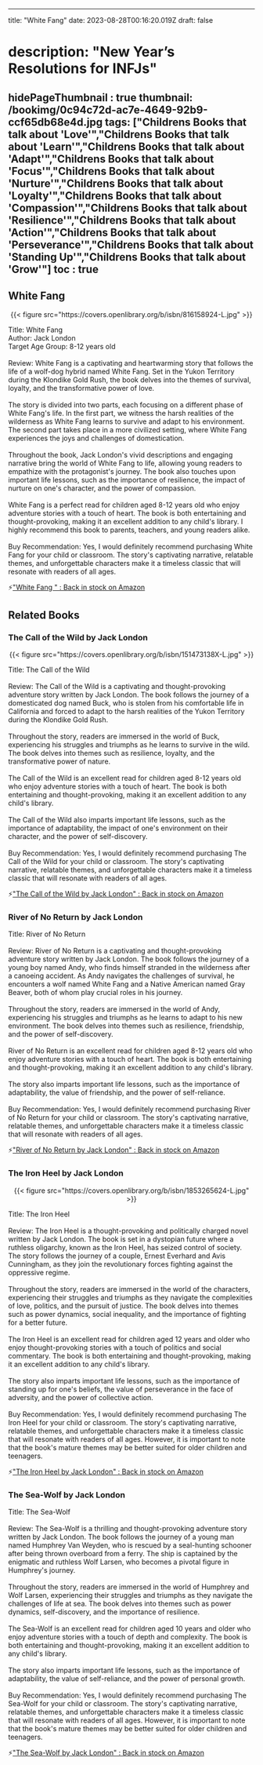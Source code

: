 
---
title: "White Fang"
date: 2023-08-28T00:16:20.019Z
draft: false
# description: "New Year’s Resolutions for INFJs"
hidePageThumbnail : true
thumbnail: /bookimg/0c94c72d-ac7e-4649-92b9-ccf65db68e4d.jpg
tags: ["Childrens Books that talk about 'Love'","Childrens Books that talk about 'Learn'","Childrens Books that talk about 'Adapt'","Childrens Books that talk about 'Focus'","Childrens Books that talk about 'Nurture'","Childrens Books that talk about 'Loyalty'","Childrens Books that talk about 'Compassion'","Childrens Books that talk about 'Resilience'","Childrens Books that talk about 'Action'","Childrens Books that talk about 'Perseverance'","Childrens Books that talk about 'Standing Up'","Childrens Books that talk about 'Grow'"]
toc : true
---
## White Fang 

<center>
{{< figure src="https://covers.openlibrary.org/b/isbn/816158924-L.jpg" >}}
</center>

Title: White Fang</br>
Author: Jack London</br>
Target Age Group: 8-12 years old</br></br>
Review: White Fang is a captivating and heartwarming story that follows the life of a wolf-dog hybrid named White Fang. Set in the Yukon Territory during the Klondike Gold Rush, the book delves into the themes of survival, loyalty, and the transformative power of love.</br></br>
The story is divided into two parts, each focusing on a different phase of White Fang's life. In the first part, we witness the harsh realities of the wilderness as White Fang learns to survive and adapt to his environment. The second part takes place in a more civilized setting, where White Fang experiences the joys and challenges of domestication.</br></br>
Throughout the book, Jack London's vivid descriptions and engaging narrative bring the world of White Fang to life, allowing young readers to empathize with the protagonist's journey. The book also touches upon important life lessons, such as the importance of resilience, the impact of nurture on one's character, and the power of compassion.</br></br>
White Fang is a perfect read for children aged 8-12 years old who enjoy adventure stories with a touch of heart. The book is both entertaining and thought-provoking, making it an excellent addition to any child's library. I highly recommend this book to parents, teachers, and young readers alike.</br></br>
Buy Recommendation: Yes, I would definitely recommend purchasing White Fang for your child or classroom. The story's captivating narrative, relatable themes, and unforgettable characters make it a timeless classic that will resonate with readers of all ages.</br>

<p>⚡<a id="aflink" href="https://www.amazon.com/gp/search?ie=UTF8&tag=klayu00-20&linkCode=ur2&linkId=6639bed89a8ad8dd2705e40644eb43d3&camp=1789&creative=9325&index=books&keywords=White Fang " class="one" target="_blank" title='"White Fang " : Back in stock on Amazon'>"White Fang " : Back in stock on Amazon</a></p>

## Related Books
### The Call of the Wild by Jack London
<center>
{{< figure src="https://covers.openlibrary.org/b/isbn/151473138X-L.jpg" >}}
</center>

Title: The Call of the Wild</br></br>
Review: The Call of the Wild is a captivating and thought-provoking adventure story written by Jack London. The book follows the journey of a domesticated dog named Buck, who is stolen from his comfortable life in California and forced to adapt to the harsh realities of the Yukon Territory during the Klondike Gold Rush.</br></br>
Throughout the story, readers are immersed in the world of Buck, experiencing his struggles and triumphs as he learns to survive in the wild. The book delves into themes such as resilience, loyalty, and the transformative power of nature.</br></br>
The Call of the Wild is an excellent read for children aged 8-12 years old who enjoy adventure stories with a touch of heart. The book is both entertaining and thought-provoking, making it an excellent addition to any child's library.</br></br>
The Call of the Wild also imparts important life lessons, such as the importance of adaptability, the impact of one's environment on their character, and the power of self-discovery.</br></br>
Buy Recommendation: Yes, I would definitely recommend purchasing The Call of the Wild for your child or classroom. The story's captivating narrative, relatable themes, and unforgettable characters make it a timeless classic that will resonate with readers of all ages.</br>

<p>⚡<a id="aflink" href="https://www.amazon.com/gp/search?ie=UTF8&tag=klayu00-20&linkCode=ur2&linkId=6639bed89a8ad8dd2705e40644eb43d3&camp=1789&creative=9325&index=books&keywords=The Call of the Wild by Jack London" class="one" target="_blank" title='"The Call of the Wild by Jack London" : Back in stock on Amazon'>"The Call of the Wild by Jack London" : Back in stock on Amazon</a></p>

### River of No Return by Jack London
Title: River of No Return</br></br>
Review: River of No Return is a captivating and thought-provoking adventure story written by Jack London. The book follows the journey of a young boy named Andy, who finds himself stranded in the wilderness after a canoeing accident. As Andy navigates the challenges of survival, he encounters a wolf named White Fang and a Native American named Gray Beaver, both of whom play crucial roles in his journey.</br></br>
Throughout the story, readers are immersed in the world of Andy, experiencing his struggles and triumphs as he learns to adapt to his new environment. The book delves into themes such as resilience, friendship, and the power of self-discovery.</br></br>
River of No Return is an excellent read for children aged 8-12 years old who enjoy adventure stories with a touch of heart. The book is both entertaining and thought-provoking, making it an excellent addition to any child's library.</br></br>
The story also imparts important life lessons, such as the importance of adaptability, the value of friendship, and the power of self-reliance.</br></br>
Buy Recommendation: Yes, I would definitely recommend purchasing River of No Return for your child or classroom. The story's captivating narrative, relatable themes, and unforgettable characters make it a timeless classic that will resonate with readers of all ages.</br>

<p>⚡<a id="aflink" href="https://www.amazon.com/gp/search?ie=UTF8&tag=klayu00-20&linkCode=ur2&linkId=6639bed89a8ad8dd2705e40644eb43d3&camp=1789&creative=9325&index=books&keywords=River of No Return by Jack London" class="one" target="_blank" title='"River of No Return by Jack London" : Back in stock on Amazon'>"River of No Return by Jack London" : Back in stock on Amazon</a></p>

### The Iron Heel by Jack London
<center>
{{< figure src="https://covers.openlibrary.org/b/isbn/1853265624-L.jpg" >}}
</center>

Title: The Iron Heel</br></br>
Review: The Iron Heel is a thought-provoking and politically charged novel written by Jack London. The book is set in a dystopian future where a ruthless oligarchy, known as the Iron Heel, has seized control of society. The story follows the journey of a couple, Ernest Everhard and Avis Cunningham, as they join the revolutionary forces fighting against the oppressive regime.</br></br>
Throughout the story, readers are immersed in the world of the characters, experiencing their struggles and triumphs as they navigate the complexities of love, politics, and the pursuit of justice. The book delves into themes such as power dynamics, social inequality, and the importance of fighting for a better future.</br></br>
The Iron Heel is an excellent read for children aged 12 years and older who enjoy thought-provoking stories with a touch of politics and social commentary. The book is both entertaining and thought-provoking, making it an excellent addition to any child's library.</br></br>
The story also imparts important life lessons, such as the importance of standing up for one's beliefs, the value of perseverance in the face of adversity, and the power of collective action.</br></br>
Buy Recommendation: Yes, I would definitely recommend purchasing The Iron Heel for your child or classroom. The story's captivating narrative, relatable themes, and unforgettable characters make it a timeless classic that will resonate with readers of all ages. However, it is important to note that the book's mature themes may be better suited for older children and teenagers.</br>

<p>⚡<a id="aflink" href="https://www.amazon.com/gp/search?ie=UTF8&tag=klayu00-20&linkCode=ur2&linkId=6639bed89a8ad8dd2705e40644eb43d3&camp=1789&creative=9325&index=books&keywords=The Iron Heel by Jack London" class="one" target="_blank" title='"The Iron Heel by Jack London" : Back in stock on Amazon'>"The Iron Heel by Jack London" : Back in stock on Amazon</a></p>

### The Sea-Wolf by Jack London
Title: The Sea-Wolf</br></br>
Review: The Sea-Wolf is a thrilling and thought-provoking adventure story written by Jack London. The book follows the journey of a young man named Humphrey Van Weyden, who is rescued by a seal-hunting schooner after being thrown overboard from a ferry. The ship is captained by the enigmatic and ruthless Wolf Larsen, who becomes a pivotal figure in Humphrey's journey.</br></br>
Throughout the story, readers are immersed in the world of Humphrey and Wolf Larsen, experiencing their struggles and triumphs as they navigate the challenges of life at sea. The book delves into themes such as power dynamics, self-discovery, and the importance of resilience.</br></br>
The Sea-Wolf is an excellent read for children aged 10 years and older who enjoy adventure stories with a touch of depth and complexity. The book is both entertaining and thought-provoking, making it an excellent addition to any child's library.</br></br>
The story also imparts important life lessons, such as the importance of adaptability, the value of self-reliance, and the power of personal growth.</br></br>
Buy Recommendation: Yes, I would definitely recommend purchasing The Sea-Wolf for your child or classroom. The story's captivating narrative, relatable themes, and unforgettable characters make it a timeless classic that will resonate with readers of all ages. However, it is important to note that the book's mature themes may be better suited for older children and teenagers.</br>

<p>⚡<a id="aflink" href="https://www.amazon.com/gp/search?ie=UTF8&tag=klayu00-20&linkCode=ur2&linkId=6639bed89a8ad8dd2705e40644eb43d3&camp=1789&creative=9325&index=books&keywords=The Sea-Wolf by Jack London" class="one" target="_blank" title='"The Sea-Wolf by Jack London" : Back in stock on Amazon'>"The Sea-Wolf by Jack London" : Back in stock on Amazon</a></p>

